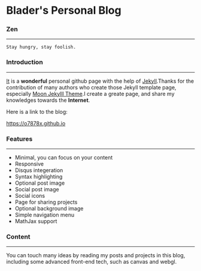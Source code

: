 # Blader's Personal Blog

### Zen

---

`Stay hungry, stay foolish.`


### Introduction

---

[It](https://o7878x.github.io) is a **wonderful** personal github page with the help of [Jekyll](https://jekyllrb.com/).Thanks for the contribution of many authors who create those Jekyll template page, especially [Moon Jekylll Theme](https://taylantatli.github.io/Moon/).I create a greate page, and share my knowledges towards the **Internet**.

Here is a link to the blog:

<https://o7878x.github.io>



### Features

---

- Minimal, you can focus on your content
- Responsive
- Disqus integeration
- Syntax highlighting
- Optional post image
- Social post image
- Social icons
- Page for sharing projects
- Optional background image
- Simple navigation menu
- MathJax support



### Content

---

You can touch many ideas by reading my posts and projects in this blog, including some advanced front-end tech, such as canvas and webgl.


